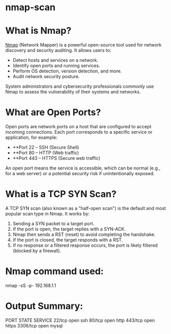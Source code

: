 # nmap-scan
# What is Nmap?

[Nmap](https://nmap.org/) (Network Mapper) is a powerful open-source tool used for network discovery and security auditing. It allows users to:

- Detect hosts and services on a network.
- Identify open ports and running services.
- Perform OS detection, version detection, and more.
- Audit network security posture.

System administrators and cybersecurity professionals commonly use Nmap to assess the vulnerability of their systems and networks.
# What are Open Ports?
Open ports are network ports on a host that are configured to accept incoming connections. Each port corresponds to a specific service or application, for example:

- **Port 22 – SSH (Secure Shell)
- **Port 80 – HTTP (Web traffic)
- **Port 443 – HTTPS (Secure web traffic)

An open port means the service is accessible, which can be normal (e.g., for a web server) or a potential security risk if unintentionally exposed.
# What is a TCP SYN Scan?

A TCP SYN scan (also known as a "half-open scan") is the default and most popular scan type in Nmap. It works by:

1. Sending a SYN packet to a target port.
2. If the port is open, the target replies with a SYN-ACK.
3. Nmap then sends a RST (reset) to avoid completing the handshake.
4. If the port is closed, the target responds with a RST.
5. If no response or a filtered response occurs, the port is likely filtered (blocked by a firewall).
# Nmap command used:
nmap -sS -p- 192.168.1.1
# Output Summary:
PORT     STATE SERVICE
22/tcp   open  ssh
80/tcp   open  http
443/tcp  open  https
3306/tcp open  mysql
